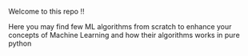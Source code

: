 Welcome to this repo !! 

Here you may find few ML algorithms from scratch to enhance your concepts of Machine Learning and how their algorithms works in pure python

